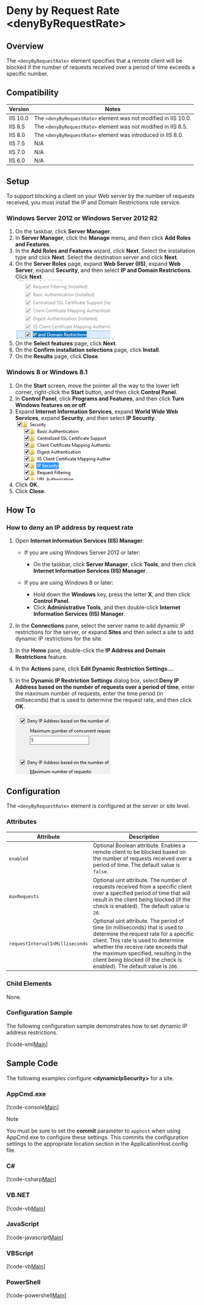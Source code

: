 Deny by Request Rate <denyByRequestRate> &lt;denyByRequestRate&gt;
====================
<a id="001"></a>
## Overview

The `<denyByRequestRate>` element specifies that a remote client will be blocked if the number of requests received over a period of time exceeds a specific number.

<a id="002"></a>
## Compatibility

| Version | Notes |
| --- | --- |
| IIS 10.0 | The `<denyByRequestRate>` element was not modified in IIS 10.0. |
| IIS 8.5 | The `<denyByRequestRate>` element was not modified in IIS 8.5. |
| IIS 8.0 | The `<denyByRequestRate>` element was introduced in IIS 8.0. |
| IIS 7.5 | N/A |
| IIS 7.0 | N/A |
| IIS 6.0 | N/A |

<a id="003"></a>
## Setup

To support blocking a client on your Web server by the number of requests received, you must install the IP and Domain Restrictions role service.

### Windows Server 2012 or Windows Server 2012 R2

1. On the taskbar, click **Server Manager**.
2. In **Server Manager**, click the **Manage** menu, and then click **Add Roles and Features**.
3. In the **Add Roles and Features** wizard, click **Next**. Select the installation type and click **Next**. Select the destination server and click **Next**.
4. On the **Server Roles** page, expand **Web Server (IIS)**, expand **Web Server**, expand **Security**, and then select **IP and Domain Restrictions**. Click **Next**.  
    [![](denyByRequestRate/_static/image2.png)](denyByRequestRate/_static/image1.png) .
5. On the **Select features** page, click **Next**.
6. On the **Confirm installation selections** page, click **Install**.
7. On the **Results** page, click **Close**.

### Windows 8 or Windows 8.1

1. On the **Start** screen, move the pointer all the way to the lower left corner, right-click the **Start** button, and then click **Control Panel**.
2. In **Control Panel**, click **Programs and Features**, and then click **Turn Windows features on or off**.
3. Expand **Internet Information Services**, expand **World Wide Web Services**, expand **Security**, and then select **IP Security**.  
    [![](denyByRequestRate/_static/image4.png)](denyByRequestRate/_static/image3.png)
4. Click **OK**.
5. Click **Close**.

<a id="004"></a>
## How To

### How to deny an IP address by request rate

1. Open **Internet Information Services (IIS) Manager**: 

    - If you are using Windows Server 2012 or later: 

        - On the taskbar, click **Server Manager**, click **Tools**, and then click **Internet Information Services (IIS) Manager**.
    - If you are using Windows 8 or later: 

        - Hold down the **Windows** key, press the letter **X**, and then click **Control Panel**.
        - Click **Administrative Tools**, and then double-click **Internet Information Services (IIS) Manager**.
2. In the **Connections** pane, select the server name to add dynamic IP restrictions for the server, or expand **Sites** and then select a site to add dynamic IP restrictions for the site.
3. In the **Home** pane, double-click the **IP Address and Domain Restrictions** feature.
4. In the **Actions** pane, click **Edit Dynamic Restriction Settings...**.
5. In the **Dynamic IP Restriction Settings** dialog box, select **Deny IP Address based on the number of requests over a period of time**, enter the maximum number of requests, enter the time period (in milliseconds) that is used to determine the request rate, and then click **OK**.  
  
    [![](denyByRequestRate/_static/image6.png)](denyByRequestRate/_static/image5.png)

<a id="005"></a>
## Configuration

The `<denyByRequestRate>` element is configured at the server or site level.

### Attributes

| Attribute | Description |
| --- | --- |
| `enabled` | Optional Boolean attribute. Enables a remote client to be blocked based on the number of requests received over a period of time. The default value is `false`. |
| `maxRequests` | Optional uint attribute. The number of requests received from a specific client over a specified period of time that will result in the client being blocked (if the check is enabled). The default value is `20`. |
| `requestIntervalInMilliseconds` | Optional uint attribute. The period of time (in milliseconds) that is used to determine the request rate for a specific client. This rate is used to determine whether the receive rate exceeds that the maximum specified, resulting in the client being blocked (if the check is enabled). The default value is `200`. |

### Child Elements

None.

### Configuration Sample

The following configuration sample demonstrates how to set dynamic IP address restrictions.

[!code-xml[Main](denyByRequestRate/samples/sample1.xml)]

<a id="006"></a>
## Sample Code

The following examples configure **&lt;dynamicIpSecurity&gt;** for a site.

### AppCmd.exe

[!code-console[Main](denyByRequestRate/samples/sample2.cmd)]

> [!NOTE]
> You must be sure to set the **commit** parameter to `apphost` when using AppCmd.exe to configure these settings. This commits the configuration settings to the appropriate location section in the ApplicationHost.config file.

### C#

[!code-csharp[Main](denyByRequestRate/samples/sample3.cs)]

### VB.NET

[!code-vb[Main](denyByRequestRate/samples/sample4.vb)]

### JavaScript

[!code-javascript[Main](denyByRequestRate/samples/sample5.js)]

### VBScript

[!code-vb[Main](denyByRequestRate/samples/sample6.vb)]

### PowerShell

[!code-powershell[Main](denyByRequestRate/samples/sample7.ps1)]